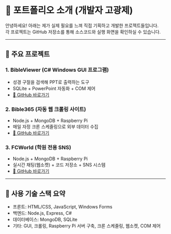 # 💼 포트폴리오 소개 (개발자 고광제)

안녕하세요! 아래는 제가 실제 필요를 느껴 직접 기획하고 개발한 프로젝트들입니다.  
각 프로젝트는 GitHub 저장소를 통해 소스코드와 실행 화면을 확인하실 수 있습니다.

---

## 📌 주요 프로젝트

### 1. BibleViewer (C# Windows GUI 프로그램)
- 성경 구절을 검색해 PPT로 출력하는 도구
- SQLite + PowerPoint 자동화 + COM 제어
- [🔗 GitHub 바로가기](https://github.com/rhrhkdwp456/BibleViewer-GUI)

### 2. Bible365 (자동 웹 크롤링 사이트)
- Node.js + MongoDB + Raspberry Pi
- 매일 자정 크론 스케줄링으로 외부 데이터 수집
- [🔗 GitHub 바로가기](https://github.com/rhrhkdwp456/Bible365-WebCrawler)

### 3. FCWorld (학원 전용 SNS)
- Node.js + MongoDB + Raspberry Pi
- 실시간 채팅(웹소켓) + 코드 저장소 + SNS 시스템
- [🔗 GitHub 바로가기](https://github.com/rhrhkdwp456/FCWorld-AcademySNS)

---

## 🔧 사용 기술 스택 요약
- 프론트: HTML/CSS, JavaScript, Windows Forms
- 백엔드: Node.js, Express, C#
- 데이터베이스: MongoDB, SQLite
- 기타: GUI, 크롤링,  Raspberry Pi 서버 구축, 크론 스케줄링, 웹소켓, COM 제어

